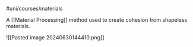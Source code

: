 #uni/courses/materials 

A [[Material Processing]] method used to create cohesion from shapeless materials.

![[Pasted image 20240630144410.png]]

